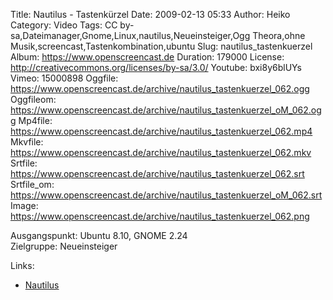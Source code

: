 Title: Nautilus - Tastenkürzel
Date: 2009-02-13 05:33
Author: Heiko
Category: Video
Tags: CC by-sa,Dateimanager,Gnome,Linux,nautilus,Neueinsteiger,Ogg Theora,ohne Musik,screencast,Tastenkombination,ubuntu
Slug: nautilus_tastenkuerzel
Album: https://www.openscreencast.de
Duration: 179000
License: http://creativecommons.org/licenses/by-sa/3.0/
Youtube: bxi8y6blUYs
Vimeo: 15000898
Oggfile: https://www.openscreencast.de/archive/nautilus_tastenkuerzel_062.ogg
Oggfileom: https://www.openscreencast.de/archive/nautilus_tastenkuerzel_oM_062.ogg
Mp4file: https://www.openscreencast.de/archive/nautilus_tastenkuerzel_062.mp4
Mkvfile: https://www.openscreencast.de/archive/nautilus_tastenkuerzel_062.mkv
Srtfile: https://www.openscreencast.de/archive/nautilus_tastenkuerzel_062.srt
Srtfile_om: https://www.openscreencast.de/archive/nautilus_tastenkuerzel_oM_062.srt
Image: https://www.openscreencast.de/archive/nautilus_tastenkuerzel_062.png

Ausgangspunkt: Ubuntu 8.10, GNOME 2.24  
Zielgruppe: Neueinsteiger  

Links:

  * [Nautilus](http://wiki.ubuntuusers.de/Nautilus)

